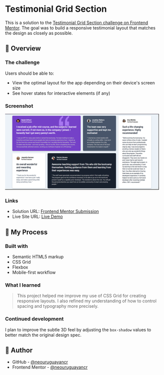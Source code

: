 # Testimonial Grid Section

This is a solution to the [Testimonial Grid Section challenge on Frontend Mentor](https://www.frontendmentor.io/solutions/testimonial-grid-section-bnFVu3qfGp). The goal was to build a responsive testimonial layout that matches the design as closely as possible.

## 🚀 Overview

### The challenge

Users should be able to:

- View the optimal layout for the app depending on their device's screen size
- See hover states for interactive elements (if any)

### Screenshot

![Screenshot of the solution](./images/screenshot.jpg)

### Links

- Solution URL: [Frontend Mentor Submission](https://www.frontendmentor.io/solutions/testimonial-grid-section-bnFVu3qfGp)
- Live Site URL: [Live Demo](https://testimonial-grid-section-delta-cyan.vercel.app/)

## 🔧 My Process

### Built with

- Semantic HTML5 markup
- CSS Grid
- Flexbox
- Mobile-first workflow

### What I learned

> This project helped me improve my use of CSS Grid for creating responsive layouts. I also refined my understanding of how to control spacing and typography more precisely.

### Continued development

I plan to improve the subtle 3D feel by adjusting the `box-shadow` values to better match the original design spec.

## 🧠 Author

- GitHub - [@neouruguayancr](https://github.com/neouruguayancr)
- Frontend Mentor - [@neouruguayancr](https://www.frontendmentor.io/profile/neouruguayancr)